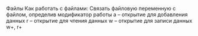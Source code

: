 Файлы
Как работать с файлами:
Связать файловую переменную с файлом,
определив модификатор работы
a – открытие для добавления данных
r – открытие для чтения данных
w – открытие для записи данных
w+, r+